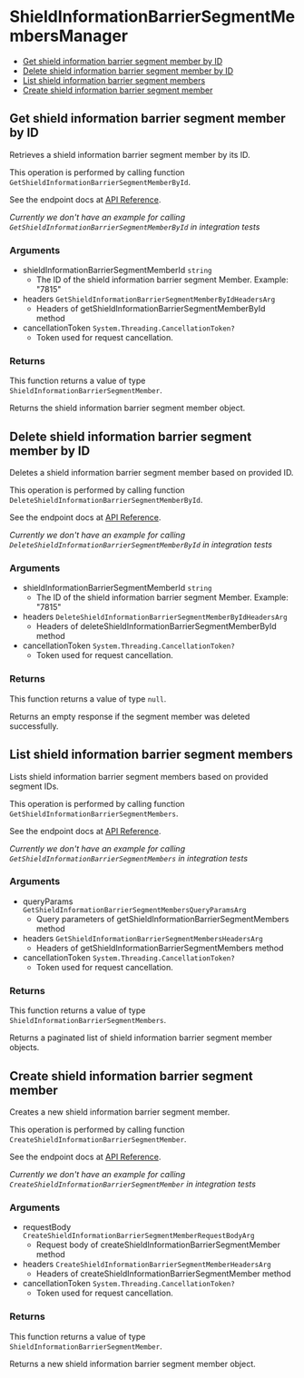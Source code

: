 # ShieldInformationBarrierSegmentMembersManager


- [Get shield information barrier segment member by ID](#get-shield-information-barrier-segment-member-by-id)
- [Delete shield information barrier segment member by ID](#delete-shield-information-barrier-segment-member-by-id)
- [List shield information barrier segment members](#list-shield-information-barrier-segment-members)
- [Create shield information barrier segment member](#create-shield-information-barrier-segment-member)

## Get shield information barrier segment member by ID

Retrieves a shield information barrier
segment member by its ID.

This operation is performed by calling function `GetShieldInformationBarrierSegmentMemberById`.

See the endpoint docs at
[API Reference](https://developer.box.com/reference/get-shield-information-barrier-segment-members-id/).

*Currently we don't have an example for calling `GetShieldInformationBarrierSegmentMemberById` in integration tests*

### Arguments

- shieldInformationBarrierSegmentMemberId `string`
  - The ID of the shield information barrier segment Member. Example: "7815"
- headers `GetShieldInformationBarrierSegmentMemberByIdHeadersArg`
  - Headers of getShieldInformationBarrierSegmentMemberById method
- cancellationToken `System.Threading.CancellationToken?`
  - Token used for request cancellation.


### Returns

This function returns a value of type `ShieldInformationBarrierSegmentMember`.

Returns the shield information barrier segment member object.


## Delete shield information barrier segment member by ID

Deletes a shield information barrier
segment member based on provided ID.

This operation is performed by calling function `DeleteShieldInformationBarrierSegmentMemberById`.

See the endpoint docs at
[API Reference](https://developer.box.com/reference/delete-shield-information-barrier-segment-members-id/).

*Currently we don't have an example for calling `DeleteShieldInformationBarrierSegmentMemberById` in integration tests*

### Arguments

- shieldInformationBarrierSegmentMemberId `string`
  - The ID of the shield information barrier segment Member. Example: "7815"
- headers `DeleteShieldInformationBarrierSegmentMemberByIdHeadersArg`
  - Headers of deleteShieldInformationBarrierSegmentMemberById method
- cancellationToken `System.Threading.CancellationToken?`
  - Token used for request cancellation.


### Returns

This function returns a value of type `null`.

Returns an empty response if the
segment member was deleted successfully.


## List shield information barrier segment members

Lists shield information barrier segment members
based on provided segment IDs.

This operation is performed by calling function `GetShieldInformationBarrierSegmentMembers`.

See the endpoint docs at
[API Reference](https://developer.box.com/reference/get-shield-information-barrier-segment-members/).

*Currently we don't have an example for calling `GetShieldInformationBarrierSegmentMembers` in integration tests*

### Arguments

- queryParams `GetShieldInformationBarrierSegmentMembersQueryParamsArg`
  - Query parameters of getShieldInformationBarrierSegmentMembers method
- headers `GetShieldInformationBarrierSegmentMembersHeadersArg`
  - Headers of getShieldInformationBarrierSegmentMembers method
- cancellationToken `System.Threading.CancellationToken?`
  - Token used for request cancellation.


### Returns

This function returns a value of type `ShieldInformationBarrierSegmentMembers`.

Returns a paginated list of
shield information barrier segment member objects.


## Create shield information barrier segment member

Creates a new shield information barrier segment member.

This operation is performed by calling function `CreateShieldInformationBarrierSegmentMember`.

See the endpoint docs at
[API Reference](https://developer.box.com/reference/post-shield-information-barrier-segment-members/).

*Currently we don't have an example for calling `CreateShieldInformationBarrierSegmentMember` in integration tests*

### Arguments

- requestBody `CreateShieldInformationBarrierSegmentMemberRequestBodyArg`
  - Request body of createShieldInformationBarrierSegmentMember method
- headers `CreateShieldInformationBarrierSegmentMemberHeadersArg`
  - Headers of createShieldInformationBarrierSegmentMember method
- cancellationToken `System.Threading.CancellationToken?`
  - Token used for request cancellation.


### Returns

This function returns a value of type `ShieldInformationBarrierSegmentMember`.

Returns a new shield information barrier segment member object.


